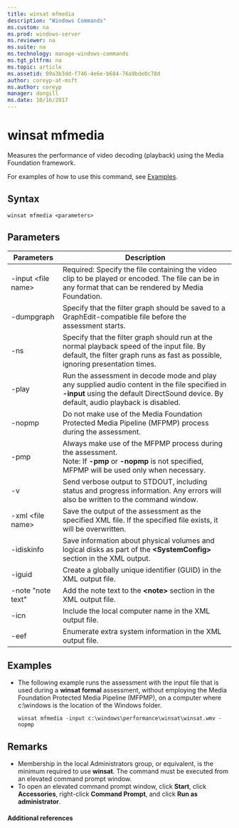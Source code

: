```yaml
---
title: winsat mfmedia
description: "Windows Commands"
ms.custom: na
ms.prod: windows-server
ms.reviewer: na
ms.suite: na
ms.technology: manage-windows-commands
ms.tgt_pltfrm: na
ms.topic: article
ms.assetid: 09a3b3dd-f746-4e6e-b684-76a9bde0c78d
author: coreyp-at-msft
ms.author: coreyp
manager: dongill
ms.date: 10/16/2017
---
```


# winsat mfmedia



Measures the performance of video decoding (playback) using the Media Foundation framework.

For examples of how to use this command, see [Examples](#BKMK_examples).

## Syntax

```
winsat mfmedia <parameters>
```

## Parameters

|Parameters|Description|
|----------|-----------|
|-input \<file name>|Required: Specify the file containing the video clip to be played or encoded. The file can be in any format that can be rendered by Media Foundation.|
|-dumpgraph|Specify that the filter graph should be saved to a GraphEdit-compatible file before the assessment starts.|
|-ns|Specify that the filter graph should run at the normal playback speed of the input file. By default, the filter graph runs as fast as possible, ignoring presentation times.|
|-play|Run the assessment in decode mode and play any supplied audio content in the file specified in **-input** using the default DirectSound device. By default, audio playback is disabled.|
|-nopmp|Do not make use of the Media Foundation Protected Media Pipeline (MFPMP) process during the assessment.|
|-pmp|Always make use of the MFPMP process during the assessment.</br>Note: If **-pmp** or **-nopmp** is not specified, MFPMP will be used only when necessary.|
|-v|Send verbose output to STDOUT, including status and progress information. Any errors will also be written to the command window.|
|-xml \<file name>|Save the output of the assessment as the specified XML file. If the specified file exists, it will be overwritten.|
|-idiskinfo|Save information about physical volumes and logical disks as part of the **\<SystemConfig>** section in the XML output.|
|-iguid|Create a globally unique identifier (GUID) in the XML output file.|
|-note "note text"|Add the note text to the **\<note>** section in the XML output file.|
|-icn|Include the local computer name in the XML output file.|
|-eef|Enumerate extra system information in the XML output file.|

## <a name="BKMK_examples"></a>Examples

- The following example runs the assessment with the input file that is used during a **winsat formal** assessment, without employing the Media Foundation Protected Media Pipeline (MFPMP), on a computer where c:\windows is the location of the Windows folder.  
  ```
  winsat mfmedia -input c:\windows\performance\winsat\winsat.wmv -nopmp
  ```

## Remarks

-   Membership in the local Administrators group, or equivalent, is the minimum required to use **winsat**. The command must be executed from an elevated command prompt window.
-   To open an elevated command prompt window, click **Start**, click **Accessories**, right-click **Command Prompt**, and click **Run as administrator**.

#### Additional references

